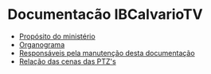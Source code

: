 # Documentacão IBCalvarioTV

- [Propósito do ministério](proposito.md)
- [Organograma](organograma/index.md)
- [Responsáveis pela manutenção desta documentação](responsaveis.md)
- [Relação das cenas das PTZ's](https://docs.google.com/forms/d/e/1FAIpQLSeXEsR-l0ivqx7HLGRimf0jaF3FTjfNlw2v1qkcfZQ2UEY5JA/viewform)
